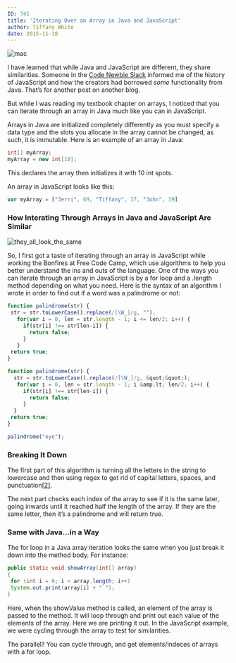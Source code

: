 ```yaml
---
ID: 741
title: 'Iterating Over an Array in Java and JavaScript'
author: Tiffany White
date: 2015-11-18
---
```

<img class="aligncenter" src="https://helloburgh.me/wp-content/uploads/2015/11/wpid-FSPLFPQBCZ_1.jpg" alt="mac" />

I have learned that while Java and JavaScript are different, they share similarities. Someone in the <a href="https://codenewbie.typeform.com/to/uwsWlZ">Code Newbie Slack</a> informed me of the history of JavaScript and how the creators had borrowed <em>some</em> functionality from Java. That’s for another post on another blog.

But while I was reading my textbook chapter on arrays, I noticed that you can iterate through an array in Java much like you can in JavaScript.

Arrays in Java are initialized completely differently as you must specify a data type and the slots you allocate in the array cannot be changed, as such, it is immutable. Here is an example of an array in Java:


```java
int[] myArray;
myArray = new int[10];
```

This declares the array then initializes it with 10 int spots.

An array in JavaScript looks like this:

```js
var myArray = ["Jerri", 69, "Tiffany", 37, "John", 39]
```

<h3>How Interating Through Arrays in Java and JavaScript Are Similar</h3>

<img src="https://helloburgh.me/wp-content/uploads/2015/11/wpid-11068139233_3a67bc9431_k.jpg" alt="they_all_look_the_same" />

So, I first got a taste of iterating through an array in JavaScript while working the Bonfires at Free Code Camp, which use algorithms to help you better understand the ins and outs of the language. One of the ways you can iterate through an array in JavaScript is by a for loop and a .length method depending on what you need. Here is the syntax of an algorithm I wrote in order to find out if a word was a palindrome or not:



```js
function palindrome(str) {
 str = str.toLowerCase().replace(/[\W_]/g, "");
   for(var i = 0, len = str.length - 1; i <= len/2; i++) {
     if(str[i] !== str[len-i]) {
       return false;
     }
   }
 return true;
}
```






```js
function palindrome(str) {
  str = str.toLowerCase().replace(/[\W_]/g, &quot;&quot;);
   for(var i = 0, len = str.length - 1; i &amp;lt; len/2; i++) {
     if(str[i] !== str[len-i]) {
       return false;
     }
  }
 return true;
}

palindrome("eye");
```

<h3>Breaking It Down</h3>

The first part of this algorithm is turning all the letters in the string to lowercase and then using regex to get rid of capital letters, spaces, and punctuation<a id="fnref-2" class="footnote" title:="see footnote" href="#fn-2">[2]</a>.

The next part checks each index of the array to see if it is the same later, going inwards until it reached half the length of the array. If they are the same letter, then it’s a palindrome and will return true.

<h3>Same with Java…in a Way</h3>

The for loop in a Java array iteration looks the same when you just break it down into the method body. For instance:



```java
public static void showArray(int[] array)
{
 for (int i = 0; i < array.length; i++)
 System.out.print(array[i] + " ");
}
```

Here, when the showValue method is called, an element of the array is passed to the method. It will loop through and print out each value of the elements of the array. Here we are printing it out. In the JavaScript example, we were cycling through the array to test for similarities.

The parallel? You can cycle through, and get elements/indeces of arrays with a for loop.

